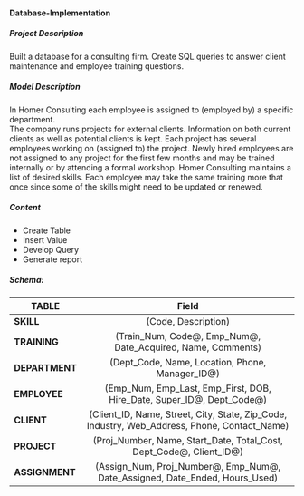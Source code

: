 #### Database-Implementation

##### Project Description  
Built a database for a consulting firm. Create SQL queries to answer client maintenance and employee training questions. 

##### Model Description      
In Homer Consulting each employee is assigned to (employed by) a specific department.   
The company runs projects for external clients. Information on both current clients as well as potential clients is kept.
Each project has several employees working on (assigned to) the project. Newly hired employees are not assigned to any project for the first few months and may be trained internally or by attending a formal workshop.
Homer Consulting maintains a list of desired skills. Each employee may take the same training more that once since some of the skills might need to be updated or renewed.  
  
##### Content 
* Create Table  
* Insert Value  
* Develop Query  
* Generate report   

##### Schema: 
| TABLE    | Field   |
| ---------| :------:| 
| **SKILL** | (Code, Description) |
| **TRAINING** | (Train_Num, Code@, Emp_Num@, Date_Acquired, Name, Comments) |
| **DEPARTMENT** | (Dept_Code, Name, Location, Phone, Manager_ID@) |
| **EMPLOYEE** | (Emp_Num, Emp_Last, Emp_First, DOB, Hire_Date, Super_ID@, Dept_Code@) |
| **CLIENT** | (Client_ID, Name, Street, City, State, Zip_Code, Industry, Web_Address, Phone, Contact_Name) |
| **PROJECT** | (Proj_Number, Name, Start_Date, Total_Cost, Dept_Code@, Client_ID@) |
| **ASSIGNMENT** | (Assign_Num, Proj_Number@, Emp_Num@, Date_Assigned, Date_Ended, Hours_Used) | 
